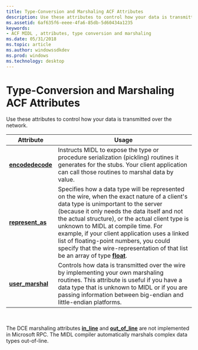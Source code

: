 ```yaml
---
title: Type-Conversion and Marshaling ACF Attributes
description: Use these attributes to control how your data is transmitted over the network.
ms.assetid: 6af635f6-eeee-4fa6-85db-5d60434a1235
keywords:
- ACF MIDL , attributes, type conversion and marshaling
ms.date: 05/31/2018
ms.topic: article
ms.author: windowssdkdev
ms.prod: windows
ms.technology: desktop
---
```


# Type-Conversion and Marshaling ACF Attributes

Use these attributes to control how your data is transmitted over the network.



| Attribute                                        | Usage                                                                                                                                                                                                                                                                                                                                                                                                                                                                   |
|--------------------------------------------------|-------------------------------------------------------------------------------------------------------------------------------------------------------------------------------------------------------------------------------------------------------------------------------------------------------------------------------------------------------------------------------------------------------------------------------------------------------------------------|
| [**encode**](encode.md)[**decode**](decode.md) | Instructs MIDL to expose the type or procedure serialization (pickling) routines it generates for the stubs. Your client application can call those routines to marshal data by value.                                                                                                                                                                                                                                                                                  |
| [**represent\_as**](represent-as.md)            | Specifies how a data type will be represented on the wire, when the exact nature of a client's data type is unimportant to the server (because it only needs the data itself and not the actual structure), or the actual client type is unknown to MIDL at compile time. For example, if your client application uses a linked list of floating-point numbers, you could specify that the wire-representation of that list be an array of type [**float**](float.md). |
| [**user\_marshal**](user-marshal.md)            | Controls how data is transmitted over the wire by implementing your own marshaling routines. This attribute is useful if you have a data type that is unknown to MIDL or if you are passing information between big-endian and little-endian platforms.                                                                                                                                                                                                                 |



 

The DCE marshaling attributes [**in\_line**](in-line.md) and [**out\_of\_line**](out-of-line.md) are not implemented in Microsoft RPC. The MIDL compiler automatically marshals complex data types out-of-line.

 

 




